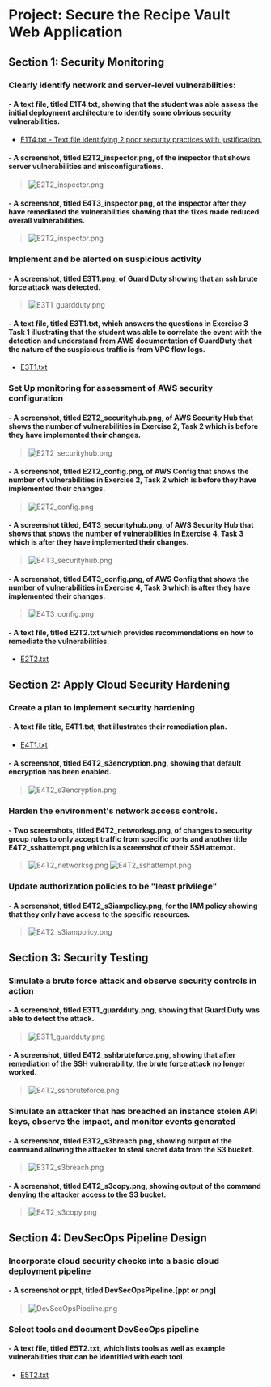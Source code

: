 # Project: Secure the Recipe Vault Web Application
## Section 1: Security Monitoring
### Clearly identify network and server-level vulnerabilities:
#### - A text file, titled E1T4.txt, showing that the student was able assess the initial deployment architecture to identify some obvious security vulnerabilities.
- [E1T4.txt - Text file identifying 2 poor security practices with justification.](E1T4.txt)

#### - A screenshot, titled E2T2_inspector.png, of the inspector that shows server vulnerabilities and misconfigurations.
>![E2T2_inspector.png](screenshot/E2T2_inspector.png)

#### - A screenshot, titled E4T3_inspector.png, of the inspector after they have remediated the vulnerabilities showing that the fixes made reduced overall vulnerabilities.
>![E2T2_inspector.png](screenshot/E4T3_inspector.png)


### Implement and be alerted on suspicious activity
#### - A screenshot, titled E3T1.png, of Guard Duty showing that an ssh brute force attack was detected.
>![E3T1_guardduty.png](screenshot/E3T1_guardduty.png)

#### - A text file, titled E3T1.txt, which answers the questions in Exercise 3 Task 1 illustrating that the student was able to correlate the event with the detection and understand from AWS documentation of GuardDuty that the nature of the suspicious traffic is from VPC flow logs.
- [E3T1.txt](E3T1.txt)

### Set Up monitoring for assessment of AWS security configuration
#### - A screenshot, titled E2T2_securityhub.png, of AWS Security Hub that shows the number of vulnerabilities in Exercise 2, Task 2 which is before they have implemented their changes.
>![E2T2_securityhub.png](screenshot/E2T2_securityhub.png)

#### - A screenshot, titled E2T2_config.png, of AWS Config that shows the number of vulnerabilities in Exercise 2, Task 2 which is before they have implemented their changes.
>![E2T2_config.png](screenshot/E2T2_config.png)

#### - A screenshot titled, E4T3_securityhub.png, of AWS Security Hub that shows that shows the number of vulnerabilities in Exercise 4, Task 3 which is after they have implemented their changes.
>![E4T3_securityhub.png](screenshot/E4T3_securityhub.png)

#### - A screenshot, titled E4T3_config.png, of AWS Config that shows the number of vulnerabilities in Exercise 4, Task 3 which is after they have implemented their changes.
>![E4T3_config.png](screenshot/E4T3_config.png)

#### - A text file, titled E2T2.txt which provides recommendations on how to remediate the vulnerabilities.
- [E2T2.txt](E2T2.txt)


## Section 2: Apply Cloud Security Hardening
### Create a plan to implement security hardening
#### - A text file title, E4T1.txt, that illustrates their remediation plan.
- [E4T1.txt](E4T1.txt)

#### - A screenshot, titled E4T2_s3encryption.png, showing that default encryption has been enabled.
>![E4T2_s3encryption.png](screenshot/E4T2_s3encryption.png)

### Harden the environment's network access controls.
#### - Two screenshots, titled E4T2_networksg.png, of changes to security group rules to only accept traffic from specific ports and another title E4T2_sshattempt.png which is a screenshot of their SSH attempt.
>![E4T2_networksg.png](screenshot/E4T2_networksg.png)
>![E4T2_sshattempt.png](screenshot/E4T2_sshattempt.png)

### Update authorization policies to be "least privilege"
#### - A screenshot, titled E4T2_s3iampolicy.png, for the IAM policy showing that they only have access to the specific resources.
>![E4T2_s3iampolicy.png](screenshot/E4T2_s3iampolicy.png)

## Section 3: Security Testing
### Simulate a brute force attack and observe security controls in action
#### - A screenshot, titled E3T1_guardduty.png, showing that Guard Duty was able to detect the attack.
>![E3T1_guardduty.png](screenshot/E3T1_guardduty.png)

#### - A screenshot, titled E4T2_sshbruteforce.png, showing that after remediation of the SSH vulnerability, the brute force attack no longer worked.
>![E4T2_sshbruteforce.png](screenshot/E4T2_sshbruteforce.png)

### Simulate an attacker that has breached an instance stolen API keys, observe the impact, and monitor events generated
#### - A screenshot, titled E3T2_s3breach.png, showing output of the command allowing the attacker to steal secret data from the S3 bucket.
>![E3T2_s3breach.png](screenshot/E3T2_s3breach.png)

#### - A screenshot, titled E4T2_s3copy.png, showing output of the command denying the attacker access to the S3 bucket.
>![E4T2_s3copy.png](screenshot/E4T2_s3copy.png)

##  Section 4: DevSecOps Pipeline Design
### Incorporate cloud security checks into a basic cloud deployment pipeline
#### - A screenshot or ppt, titled DevSecOpsPipeline.[ppt or png]
>![DevSecOpsPipeline.png](screenshot/DevSecOpsPipeline.png)

### Select tools and document DevSecOps pipeline
#### - A text file, titled E5T2.txt, which lists tools as well as example vulnerabilities that can be identified with each tool.
- [E5T2.txt](E5T2.txt)



